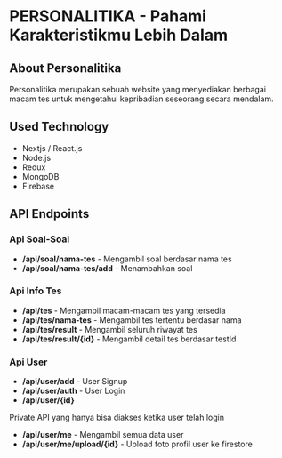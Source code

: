 # PERSONALITIKA - Pahami Karakteristikmu Lebih Dalam
## About Personalitika
Personalitika merupakan sebuah website yang menyediakan berbagai macam tes untuk mengetahui kepribadian seseorang secara mendalam.

## Used Technology
- Nextjs / React.js
- Node.js
- Redux
- MongoDB
- Firebase

## API Endpoints
### Api Soal-Soal
* **/api/soal/nama-tes** - Mengambil soal berdasar nama tes
* **/api/soal/nama-tes/add** - Menambahkan soal

### Api Info Tes
* **/api/tes** - Mengambil macam-macam tes yang tersedia
* **/api/tes/nama-tes** - Mengambil tes tertentu berdasar nama
* **/api/tes/result** - Mengambil seluruh riwayat tes
* **/api/tes/result/{id}** - Mengambil detail tes berdasar testId

### Api User
* **/api/user/add** - User Signup
* **/api/user/auth** - User Login
* **/api/user/{id}**

Private API yang hanya bisa diakses ketika user telah login
* **/api/user/me** - Mengambil semua data user
* **/api/user/me/upload/{id}** - Upload foto profil user ke firestore
